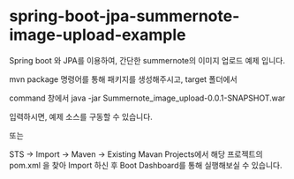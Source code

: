 # spring-boot-jpa-summernote-image-upload-example
Spring boot 와 JPA를 이용하여, 간단한 summernote의 이미지 업로드 예제 입니다.

mvn package 명령어를 통해 패키지를 생성해주시고, target 폴더에서

command 창에서 java -jar Summernote_image_upload-0.0.1-SNAPSHOT.war

입력하시면, 예제 소스를 구동할 수 있습니다.

또는

STS -> Import -> Maven -> Existing Mavan Projects에서 해당 프로젝트의 pom.xml 을 찾아 Import 하신 후
Boot Dashboard를 통해 실행해보실 수 있습니다.